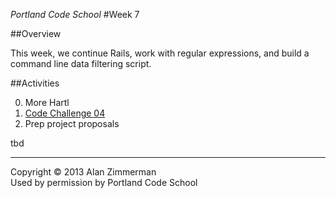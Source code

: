 *Portland Code School*
#Week 7

##Overview 

This week, we continue Rails, work with regular expressions, and build a command line data filtering script.

##Activities

0. More Hartl
0. [Code Challenge 04](../code_challenge_04/code_challenge_04.md)
0. Prep project proposals


tbd

<hr />
Copyright © 2013 Alan Zimmerman <br />
Used by permission by Portland Code School







